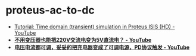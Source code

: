 proteus-ac-to-dc
================
- [Tutorial: Time domain (transient) simulation in Proteus ISIS (HD) - YouTube](https://www.youtube.com/watch?v=ctTtTdBZFqc)
- [**不用变压器也能把220V交流电变为5V直流电？ - YouTube**](https://www.youtube.com/watch?v=xhUkrFRcxP8)
- [**电压电流都可调，妥妥的把充电器变成了可调电源，PD协议触发 - YouTube**](https://www.youtube.com/watch?v=0xqGLK22xWQ)
